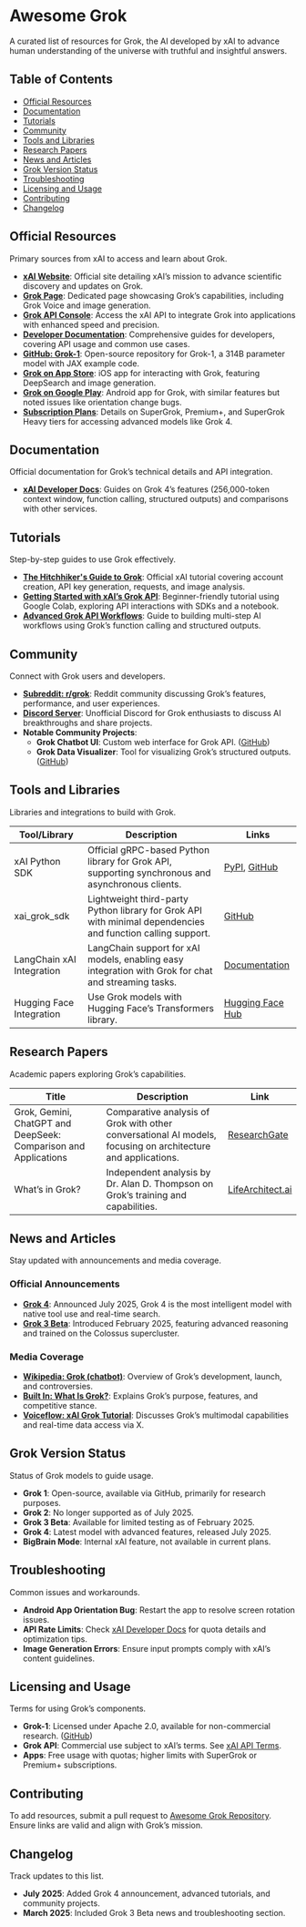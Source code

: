 # Awesome Grok

A curated list of resources for Grok, the AI developed by xAI to advance human understanding of the universe with truthful and insightful answers.

## Table of Contents
- [Official Resources](#official-resources)
- [Documentation](#documentation)
- [Tutorials](#tutorials)
- [Community](#community)
- [Tools and Libraries](#tools-and-libraries)
- [Research Papers](#research-papers)
- [News and Articles](#news-and-articles)
- [Grok Version Status](#grok-version-status)
- [Troubleshooting](#troubleshooting)
- [Licensing and Usage](#licensing-and-usage)
- [Contributing](#contributing)
- [Changelog](#changelog)

## Official Resources
Primary sources from xAI to access and learn about Grok.

- **[xAI Website](https://x.ai/)**: Official site detailing xAI’s mission to advance scientific discovery and updates on Grok.
- **[Grok Page](https://x.ai/grok)**: Dedicated page showcasing Grok’s capabilities, including Grok Voice and image generation.
- **[Grok API Console](https://console.x.ai/)**: Access the xAI API to integrate Grok into applications with enhanced speed and precision.
- **[Developer Documentation](https://docs.x.ai/)**: Comprehensive guides for developers, covering API usage and common use cases.
- **[GitHub: Grok-1](https://github.com/xai-org/grok-1)**: Open-source repository for Grok-1, a 314B parameter model with JAX example code.
- **[Grok on App Store](https://apps.apple.com/us/app/grok/id6670324846)**: iOS app for interacting with Grok, featuring DeepSearch and image generation.
- **[Grok on Google Play](https://play.google.com/store/apps/details?id=ai.x.grok)**: Android app for Grok, with similar features but noted issues like orientation change bugs.
- **[Subscription Plans](https://grok.com/plans)**: Details on SuperGrok, Premium+, and SuperGrok Heavy tiers for accessing advanced models like Grok 4.

## Documentation
Official documentation for Grok’s technical details and API integration.

- **[xAI Developer Docs](https://docs.x.ai/)**: Guides on Grok 4’s features (256,000-token context window, function calling, structured outputs) and comparisons with other services.

## Tutorials
Step-by-step guides to use Grok effectively.

- **[The Hitchhiker's Guide to Grok](https://docs.x.ai/docs/tutorial)**: Official xAI tutorial covering account creation, API key generation, requests, and image analysis.
- **[Getting Started with xAI’s Grok API](https://lablab.ai/t/xai-beginner-tutorial)**: Beginner-friendly tutorial using Google Colab, exploring API interactions with SDKs and a notebook.
- **[Advanced Grok API Workflows](https://docs.x.ai/docs/advanced-workflows)**: Guide to building multi-step AI workflows using Grok’s function calling and structured outputs.

## Community
Connect with Grok users and developers.

- **[Subreddit: r/grok](https://www.reddit.com/r/grok/)**: Reddit community discussing Grok’s features, performance, and user experiences.
- **[Discord Server](https://discord.gg/4VXMtaQHk7)**: Unofficial Discord for Grok enthusiasts to discuss AI breakthroughs and share projects.
- **Notable Community Projects**:
  - **Grok Chatbot UI**: Custom web interface for Grok API. ([GitHub](https://github.com/example/grok-chatbot-ui))
  - **Grok Data Visualizer**: Tool for visualizing Grok’s structured outputs. ([GitHub](https://github.com/example/grok-data-visualizer))

## Tools and Libraries
Libraries and integrations to build with Grok.

| Tool/Library | Description | Links |
|--------------|-------------|-------|
| xAI Python SDK | Official gRPC-based Python library for Grok API, supporting synchronous and asynchronous clients. | [PyPI](https://pypi.org/project/xai-sdk/), [GitHub](https://github.com/xai-org/xai-sdk-python) |
| xai_grok_sdk | Lightweight third-party Python library for Grok API with minimal dependencies and function calling support. | [GitHub](https://github.com/moesmufti/xai_grok_sdk) |
| LangChain xAI Integration | LangChain support for xAI models, enabling easy integration with Grok for chat and streaming tasks. | [Documentation](https://python.langchain.com/docs/integrations/providers/xai/) |
| Hugging Face Integration | Use Grok models with Hugging Face’s Transformers library. | [Hugging Face Hub](https://huggingface.co/xai) |

## Research Papers
Academic papers exploring Grok’s capabilities.

| Title | Description | Link |
|-------|-------------|------|
| Grok, Gemini, ChatGPT and DeepSeek: Comparison and Applications | Comparative analysis of Grok with other conversational AI models, focusing on architecture and applications. | [ResearchGate](https://www.researchgate.net/publication/389065042_Grok_Gemini_ChatGPT_and_DeepSeek_Comparison_and_Applications_in_Conversational_Artificial_Intelligence) |
| What’s in Grok? | Independent analysis by Dr. Alan D. Thompson on Grok’s training and capabilities. | [LifeArchitect.ai](https://lifearchitect.ai/whats-in-grok/) |

## News and Articles
Stay updated with announcements and media coverage.

### Official Announcements
- **[Grok 4](https://x.ai/news/grok-4)**: Announced July 2025, Grok 4 is the most intelligent model with native tool use and real-time search.
- **[Grok 3 Beta](https://x.ai/news/grok-3)**: Introduced February 2025, featuring advanced reasoning and trained on the Colossus supercluster.

### Media Coverage
- **[Wikipedia: Grok (chatbot)](https://en.wikipedia.org/wiki/Grok_%28chatbot%29)**: Overview of Grok’s development, launch, and controversies.
- **[Built In: What Is Grok?](https://builtin.com/articles/grok)**: Explains Grok’s purpose, features, and competitive stance.
- **[Voiceflow: xAI Grok Tutorial](https://www.voiceflow.com/blog/grok)**: Discusses Grok’s multimodal capabilities and real-time data access via X.

## Grok Version Status
Status of Grok models to guide usage.

- **Grok 1**: Open-source, available via GitHub, primarily for research purposes.
- **Grok 2**: No longer supported as of July 2025.
- **Grok 3 Beta**: Available for limited testing as of February 2025.
- **Grok 4**: Latest model with advanced features, released July 2025.
- **BigBrain Mode**: Internal xAI feature, not available in current plans.

## Troubleshooting
Common issues and workarounds.

- **Android App Orientation Bug**: Restart the app to resolve screen rotation issues.
- **API Rate Limits**: Check [xAI Developer Docs](https://docs.x.ai/) for quota details and optimization tips.
- **Image Generation Errors**: Ensure input prompts comply with xAI’s content guidelines.

## Licensing and Usage
Terms for using Grok’s components.

- **Grok-1**: Licensed under Apache 2.0, available for non-commercial research. ([GitHub](https://github.com/xai-org/grok-1))
- **Grok API**: Commercial use subject to xAI’s terms. See [xAI API Terms](https://x.ai/api-terms).
- **Apps**: Free usage with quotas; higher limits with SuperGrok or Premium+ subscriptions.

## Contributing
To add resources, submit a pull request to [Awesome Grok Repository](https://github.com/example/awesome-grok). Ensure links are valid and align with Grok’s mission.

## Changelog
Track updates to this list.

- **July 2025**: Added Grok 4 announcement, advanced tutorials, and community projects.
- **March 2025**: Included Grok 3 Beta news and troubleshooting section.